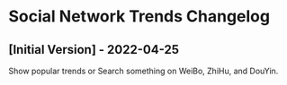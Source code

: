 # Social Network Trends Changelog

## [Initial Version] - 2022-04-25

Show popular trends or Search something on WeiBo, ZhiHu, and DouYin.
